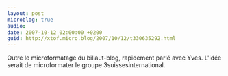 ```yaml
---
layout: post
microblog: true
audio: 
date: 2007-10-12 02:00:00 +0200
guid: http://xtof.micro.blog/2007/10/12/t330635292.html
---
```

Outre le microformatage du billaut-blog, rapidement parlé avec Yves. L'idée serait de microformater le groupe 3suissesinternational.
